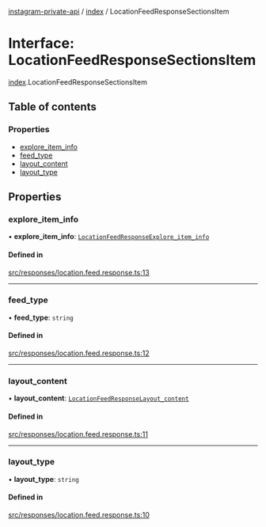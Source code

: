 [instagram-private-api](../../README.md) / [index](../../modules/index.md) / LocationFeedResponseSectionsItem

# Interface: LocationFeedResponseSectionsItem

[index](../../modules/index.md).LocationFeedResponseSectionsItem

## Table of contents

### Properties

- [explore\_item\_info](LocationFeedResponseSectionsItem.md#explore_item_info)
- [feed\_type](LocationFeedResponseSectionsItem.md#feed_type)
- [layout\_content](LocationFeedResponseSectionsItem.md#layout_content)
- [layout\_type](LocationFeedResponseSectionsItem.md#layout_type)

## Properties

### explore\_item\_info

• **explore\_item\_info**: [`LocationFeedResponseExplore_item_info`](LocationFeedResponseExplore_item_info.md)

#### Defined in

[src/responses/location.feed.response.ts:13](https://github.com/Nerixyz/instagram-private-api/blob/0e0721c/src/responses/location.feed.response.ts#L13)

___

### feed\_type

• **feed\_type**: `string`

#### Defined in

[src/responses/location.feed.response.ts:12](https://github.com/Nerixyz/instagram-private-api/blob/0e0721c/src/responses/location.feed.response.ts#L12)

___

### layout\_content

• **layout\_content**: [`LocationFeedResponseLayout_content`](LocationFeedResponseLayout_content.md)

#### Defined in

[src/responses/location.feed.response.ts:11](https://github.com/Nerixyz/instagram-private-api/blob/0e0721c/src/responses/location.feed.response.ts#L11)

___

### layout\_type

• **layout\_type**: `string`

#### Defined in

[src/responses/location.feed.response.ts:10](https://github.com/Nerixyz/instagram-private-api/blob/0e0721c/src/responses/location.feed.response.ts#L10)
